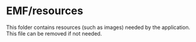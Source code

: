# EMF/resources

This folder contains resources (such as images) needed by the application. This file can
be removed if not needed.
